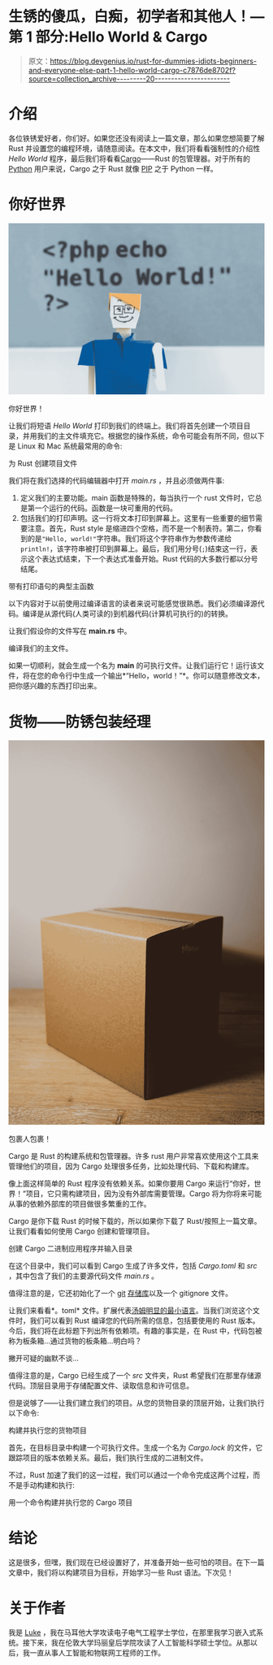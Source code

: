 # 生锈的傻瓜，白痴，初学者和其他人！—第 1 部分:Hello World & Cargo

> 原文：<https://blog.devgenius.io/rust-for-dummies-idiots-beginners-and-everyone-else-part-1-hello-world-cargo-c7876de8702f?source=collection_archive---------20----------------------->

# 介绍

各位铁锈爱好者，你们好。如果您还没有阅读上一篇文章，那么如果您想简要了解 Rust 并设置您的编程环境，请随意阅读。在本文中，我们将看看强制性的介绍性 *Hello World* 程序，最后我们将看看[Cargo](https://crates.io)——Rust 的包管理器。对于所有的 [Python](https://www.python.org) 用户来说，Cargo 之于 Rust 就像 [PIP](https://pypi.org/project/pip/) 之于 Python 一样。

# 你好世界

![](img/56ef317c85cbbf3ced5326e49eeb4715.png)

你好世界！

让我们将短语 *Hello World* 打印到我们的终端上。我们将首先创建一个项目目录，并用我们的主文件填充它。根据您的操作系统，命令可能会有所不同，但以下是 Linux 和 Mac 系统最常用的命令:

为 Rust 创建项目文件

我们将在我们选择的代码编辑器中打开 *main.rs* ，并且必须做两件事:

1.  定义我们的主要功能。main 函数是特殊的，每当执行一个 rust 文件时，它总是第一个运行的代码。函数是一块可重用的代码。
2.  包括我们的打印声明。这一行将文本打印到屏幕上。这里有一些重要的细节需要注意。首先，Rust style 是缩进四个空格，而不是一个制表符。第二，你看到的是`"Hello, world!"`字符串。我们将这个字符串作为参数传递给`println!`，该字符串被打印到屏幕上。最后，我们用分号(`;`)结束这一行，表示这个表达式结束，下一个表达式准备开始。Rust 代码的大多数行都以分号结尾。

带有打印语句的典型主函数

以下内容对于以前使用过编译语言的读者来说可能感觉很熟悉。我们必须编译源代码。编译是从源代码(人类可读的)到机器代码(计算机可执行的)的转换。

让我们假设你的文件写在 **main.rs** 中。

编译我们的主文件。

如果一切顺利，就会生成一个名为 **main** 的可执行文件。让我们运行它！运行该文件，将在您的命令行中生成一个输出*“Hello，world！”*。你可以随意修改文本，把你感兴趣的东西打印出来。

# 货物——防锈包装经理

![](img/e178ea9fe9861884a0c22c3fe48d1e67.png)

包裹人包裹！

Cargo 是 Rust 的构建系统和包管理器。许多 rust 用户非常喜欢使用这个工具来管理他们的项目，因为 Cargo 处理很多任务，比如处理代码、下载和构建库。

像上面这样简单的 Rust 程序没有依赖关系。如果你要用 Cargo 来运行“你好，世界！”项目，它只需构建项目，因为没有外部库需要管理。Cargo 将为你将来可能从事的依赖外部库的项目做很多繁重的工作。

Cargo 是你下载 Rust 的时候下载的，所以如果你下载了 Rust/按照上一篇文章。让我们看看如何使用 Cargo 创建和管理项目。

创建 Cargo 二进制应用程序并输入目录

在这个目录中，我们可以看到 Cargo 生成了许多文件，包括 *Cargo.toml* 和 *src* ，其中包含了我们的主要源代码文件 *main.rs* 。

值得注意的是，它还初始化了一个 [git](https://en.wikipedia.org/wiki/Git) [存储库](https://github.com)以及一个 gitignore 文件。

让我们来看看*。toml* 文件。扩展代表[汤姆明显的最小语言](https://toml.io/en/)。当我们浏览这个文件时，我们可以看到 Rust 编译您的代码所需的信息，包括要使用的 Rust 版本。今后，我们将在此标题下列出所有依赖项。有趣的事实是，在 Rust 中，代码包被称为板条箱…通过货物的板条箱…明白吗？

撇开可疑的幽默不谈…

值得注意的是，Cargo 已经生成了一个 *src* 文件夹，Rust 希望我们在那里存储源代码。顶层目录用于存储配置文件、读取信息和许可信息。

但是说够了——让我们建立我们的项目。从您的货物目录的顶层开始，让我们执行以下命令:

构建并执行您的货物项目

首先，在目标目录中构建一个可执行文件。生成一个名为 *Cargo.lock* 的文件，它跟踪项目的版本依赖关系。最后，我们执行生成的二进制文件。

不过，Rust 加速了我们的这一过程，我们可以通过一个命令完成这两个过程，而不是手动构建和执行:

用一个命令构建并执行您的 Cargo 项目

# 结论

这是很多，但嘿，我们现在已经设置好了，并准备开始一些可怕的项目。在下一篇文章中，我们将以构建项目为目标，开始学习一些 Rust 语法。下次见！

# 关于作者

我是 [Luke](https://www.linkedin.com/in/lukeabela5698/) ，我在马耳他大学攻读电子电气工程学士学位，在那里我学习嵌入式系统。接下来，我在伦敦大学玛丽皇后学院攻读了人工智能科学硕士学位。从那以后，我一直从事人工智能和物联网工程师的工作。